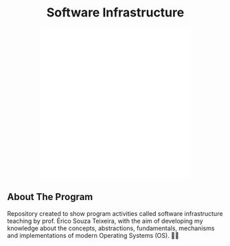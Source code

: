 <h1 align="center">Software Infrastructure</h1>

<p align="center">
  <img src="image/imagegit.png" width="350" title="hover text">
</p>

## About The Program

Repository created to show program activities called software infrastructure teaching by prof. Érico Souza Teixeira, with the aim of developing my knowledge about the concepts, abstractions, fundamentals, mechanisms and implementations of modern Operating Systems (OS). 👨‍💻
